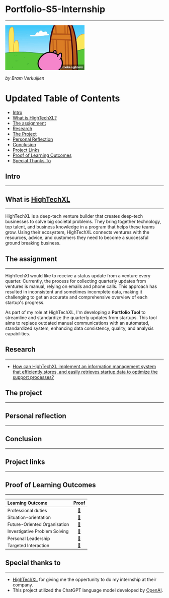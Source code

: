 # Portfolio-S5-Internship
***
<img src="https://github.com/BramVerkuijlen/Portfolio-S5-Internship/blob/main/images/Sc_Rk5.gif" alt="GIF Broke :(" width="50%" height="50%" />

*by Bram Verkuijlen*

# Updated Table of Contents
- [Intro](#intro)
- [What is HighTechXL?](#what-is-hightechxl)
- [The assignment](#the-assignment)
- [Research](#research)
- [The Project](#the-project)
- [Personal Reflection](#personal-reflection)
- [Conclusion](#conclusion)
- [Project Links](#project-links)
- [Proof of Learning Outcomes](#proof-of-learning-outcomes)
- [Special Thanks To](#special-thanks-to)


## Intro
***

## What is [HighTechXL](https://hightechxl.com/)
***
HighTechXL is a deep-tech venture builder that creates deep-tech businesses to solve big societal problems. 
They bring together technology, top talent, and business knowledge in a program that helps these teams grow. 
Using their ecosystem, HighTechXL connects ventures with the resources, advice, and customers they need to become a successful ground breaking business.

## The assignment
***
HighTechXl would like to receive a status update from a venture every quarter. 
Currently, the process for collecting quarterly updates from ventures is manual, relying on emails and phone calls. 
This approach has resulted in inconsistent and sometimes incomplete data, making it challenging to get an accurate and comprehensive overview of each startup's progress.

As part of my role at HighTechXL, I'm developing a **Portfolio Tool** to streamline and standardize the quarterly updates from startups. 
This tool aims to replace outdated manual communications with an automated, standardized system, enhancing data consistency, quality, and analysis capabilities.

## Research
***
- [How can HighTechXL implement an information management system that efficiently stores, and easily retrieves startup data to optimize the support processes?](https://github.com/BramVerkuijlen/Portfolio-S5-Internship/blob/main/research/How%20can%20HighTechXL%20implement%20an%20information%20management%20system%20that%20efficiently%20stores%2C%20and%20easily%20retrieves%20startup%20data%20to%20optimize%20the%20support%20processes%3F)

## The project
***

## Personal reflection 
***

## Conclusion
***

## Project links
***

## Proof of Learning Outcomes
***
| Learning Outcome | Proof |
|:-----------------|:-----:|
|Professional duties| [🔗](https://github.com/BramVerkuijlen/Portfolio-S5-Internship/blob/main/LearningOutcomes/Professional%20duties.md)
|Situation-orientation| [🔗](https://github.com/BramVerkuijlen/Portfolio-S5-Internship/blob/main/LearningOutcomes/Situation-orientation.md)
|Future-Oriented Organisation| [🔗](https://github.com/BramVerkuijlen/Portfolio-S5-Internship/blob/main/LearningOutcomes/Situation-orientation.md)
|Investigative Problem Solving| [🔗](https://github.com/BramVerkuijlen/Portfolio-S5-Internship/blob/main/LearningOutcomes/Investigative%20Problem%20Solving.md)
|Personal Leadership| [🔗](https://github.com/BramVerkuijlen/Portfolio-S5-Internship/blob/main/LearningOutcomes/Personal%20Leadership.md)
|Targeted Interaction| [🔗](https://github.com/BramVerkuijlen/Portfolio-S5-Internship/blob/main/LearningOutcomes/Targeted%20Interaction.md)

## Special thanks to
***
- [HighTechXL](https://hightechxl.com/) for giving me the oppertunity to do my internship at their company.
- This project utilized the ChatGPT language model developed by [OpenAI](https://openai.com/).



